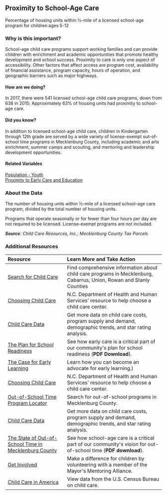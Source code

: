 ## Proximity to School-Age Care
Percentage of housing units within &#189;-mile of a licensed school-age program for children ages 5-12

### Why is this important?
School-age child care programs support working families and can provide children with enrichment and academic opportunities that promote healthy development and school success. Proximity to care is only one aspect of accessibility. Other factors that affect access are program cost, availability of financial assistance, program capacity, hours of operation, and geographic barriers such as major highways.

#### How are we doing?
In 2017, there were 541 licensed school-age child care programs, down from 638 in 2015; Approximately 63% of housing units had proximity to school-age care. 
 
#### Did you know?
In addition to licensed school-age child care, children in Kindergarten through 12th grade are served by a wide variety of license-exempt out-of-school time programs in Mecklenburg County, including academic and arts enrichment, summer camps and scouting, and mentoring and leadership development opportunities.

#### Related Variables
<a href="javascript:void(0)" onclick="model.metricId = 'm12'">Population - Youth</a>  
<a href="javascript:void(0)" onclick="model.metricId = 'm21'">Proximity to Early Care and Education</a>  

### About the Data
The number of housing units within &#189;-mile of a licensed school-age care program, divided by the total number of housing units. 

Programs that operate seasonally or for fewer than four hours per day are not required to be licensed. License-exempt programs are not included.

_**Source**: Child Care Resources, Inc.; Mecklenburg County Tax Parcels_


### Additional Resources
|Resource | Learn More and Take Action |
|:--- | :--- |
|[Search for Child Care](http://www.childcareresourcesinc.org/parents-and-families/)| Find comprehensive information about child care programs in Mecklenburg, Cabarrus, Union, Rowan and Stanly Counties
|[Choosing Child Care](http://ncchildcare.nc.gov/parents/pr_sn2_ov.asp)| N.C. Department of Health and Human Services' resource to help choose a child care center.
|[Child Care Data](http://www.childcareresourcesinc.org/publications-and-multimedia/data-reports/)|Get more data on child care costs, program supply and demand, demographic trends, and star rating analysis.
|[The Plan for School Readiness](http://cfcrights.org/wp-content/uploads/2011/01/LKC-School-Readiness-Plan-without-Appendix.pdf)|See how early care is a critical part of our community's plan for school readiness (**PDF Download**).
|[The Case for Early Learning](http://cfcrights.org/wp-content/uploads/2011/10/2014-Early-Learning-Flyer.pdf)|Learn how you can become an advocate for early learning.)|Find comprehensive information about child care programs in Mecklenburg, Cabarrus, Union, Rowan and Stanly Counties.
|[Choosing Child Care](http://ncchildcare.nc.gov/parents/pr_sn2_ov.asp)| N.C. Department of Health and Human Services' resource to help choose a child care center.
|[Out-of-School Time Program Locator](http://www.cfcrights.org/issues-and-impact/out-of-school-time-locator-map/)|Search for out-of-school programs in Mecklenburg County.
|[Child Care Data](http://www.childcareresourcesinc.org/publications-and-multimedia/data-reports/)|Get more data on child care costs, program supply and demand, demographic trends, and star rating analysis.
|[The State of Out-of-School Time in Mecklenburg County](http://cfcrights.org/wp-content/uploads/2011/10/OST-Task-Force-Final-Report-2011.pdf)|See how school-age care is a critical part of our community's vision for out-of-school time (**PDF download**).
|[Get Involved](http://charlottenc.gov/Mayor/Youth/MMA/Pages/default.aspx)|Make a difference for children by volunteering with a member of the Mayor's Mentoring Alliance.
|[Child Care in America](http://www.census.gov/library/infographics/child_care.html)| View data from the U.S. Census Bureau on child care.
